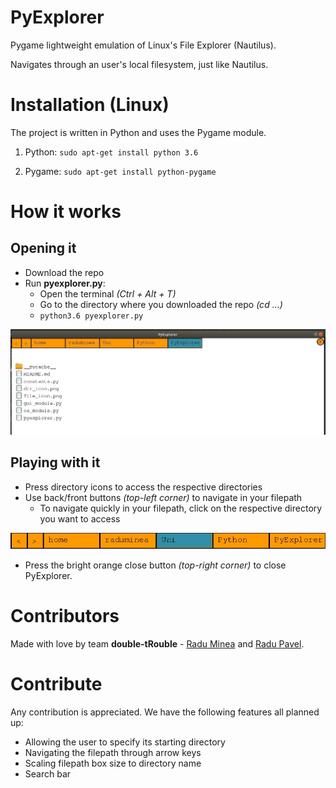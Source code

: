 # PyExplorer
Pygame lightweight emulation of Linux's File Explorer (Nautilus).

Navigates through an user's local filesystem, just like Nautilus.

# Installation (Linux)

The project is written in Python and uses the Pygame module.

1. Python: `sudo apt-get install python 3.6`

2. Pygame: `sudo apt-get install python-pygame`

# How it works

## Opening it
+ Download the repo
+ Run **pyexplorer.py**:
    + Open the terminal *(Ctrl + Alt + T)*
    + Go to the directory where you downloaded the repo *(cd ...)*
    + `python3.6 pyexplorer.py`

![PyExplorer Menu](imgs/menu_ss.jpg "PyExplorer Menu")

## Playing with it

+ Press directory icons to access the respective directories
+ Use back/front buttons *(top-left corner)* to navigate in your filepath
    + To navigate quickly in your filepath, click on the respective directory you want to access

![Filepath Navigation](imgs/highlighter_ss.jpg "Filepath Navigation")

+ Press the bright orange close button *(top-right corner)* to close PyExplorer.



# Contributors

Made with love by team **double-tRouble** - [Radu Minea](https://github.com/raduqq) and [Radu Pavel](https://github.com/UkuPapuku).

# Contribute

Any contribution is appreciated. We have the following features all planned up:

+ Allowing the user to specify its starting directory
+ Navigating the filepath through arrow keys
+ Scaling filepath box size to directory name
+ Search bar
